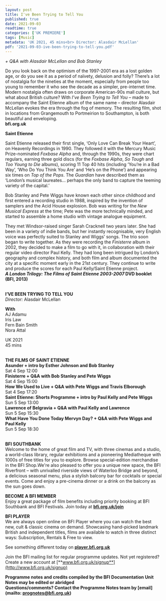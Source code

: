 ```yaml
---
layout: post
title: I've Been Trying to Tell You
published: true
date: 2021-09-03
readtime: true
categories: ['UK PREMIERE']
tags: [Music]
metadata: 'UK 2021, 45 mins<br> Director: Alasdair McLellan'
pdf: '2021-09-03-ive-been-trying-to-tell-you.pdf'
---
```


_+ Q&A with Alasdair McLellan and Bob Stanley_

Do you look back on the optimism of the 1997-2001 era as a lost golden age, or do you see it as a period of naïvety, delusion and folly? There’s a lot of nostalgia for the nineties at the moment, especially from people too young to remember it who see the decade as a simpler, pre-internet time. Modern nostalgia often draws on corporate American-90s mall culture, but what about British culture? With _I’ve Been Trying to Tell You_ – made to accompany the Saint Etienne album of the same name – director Alasdair McLellan evokes the era through the fog of memory. The resulting film, shot in locations from Grangemouth to Portmeirion to Southampton, is both beautiful and enveloping.  
**bfi.org.uk**

**Saint Etienne**

Saint Etienne released their first single, ‘Only Love Can Break Your Heart’, on Heavenly Recordings in 1990. They followed it with the Mercury Music Prize-nominated _Foxbase Alpha_ and, through the 1990s, they were chart regulars, earning three gold discs (for the _Foxbase Alpha_, _So Tough_ and _Too Young to Die_ albums), scoring 11 Top 40 hits (including ‘You’re in a Bad Way’, ‘Who Do You Think You Are’ and ‘He’s on the Phone’) and appearing six times on  _Top of the Pops_. The _Guardian_ have described them as ‘London’s musical laureates… perhaps the only band to capture the teeming variety of  the capital.’

Bob Stanley and Pete Wiggs have known each other since childhood and first entered a recording studio in 1988, inspired by the invention of samplers and the Acid House explosion. Bob was writing for the _New Musical Express_ at the time; Pete was the more technically minded, and started to assemble a home studio with vintage analogue equipment.

They met Windsor-raised singer Sarah Cracknell two years later. She had been in a variety of indie bands, but her instantly recognisable, very English voice was perfectly suited to Stanley and Wiggs’ songs. The trio soon began to write together. As they were recording the _Finisterre_ album in 2002, they decided to make a film to go with it, in collaboration with their regular video director  Paul Kelly. They had long been intrigued by London’s geography and complex history, and both film and album documented the city at a specific moment early in the 21st century. They continue to write and produce the scores for each Paul Kelly/Saint Etienne project.  
**_A London Trilogy: The Films of Saint Etienne 2003-2007_ DVD booklet (BFI, 2013)**
<br><br>


**I’VE BEEN TRYING TO TELL YOU**  
_Director:_ Alasdair McLellan

**With**  
AJ Adamu  
Iris Law  
Fern Bain Smith  
Nora Attal

UK 2021  
45 mins
<br><br>


**THE FILMS OF SAINT ETIENNE**<br>
**Asunder + intro by Esther Johnson  and Bob Stanley**<br>
Sat 4 Sep 12:00<br>
**Finisterre + Q&A with Bob Stanley and  Pete Wiggs**<br>
Sat 4 Sep 15:00<br>
**How We Used to Live + Q&A with Pete Wiggs and Travis Elborough**<br>
Sat 4 Sep 17:20<br>
**Saint Etienne: Shorts Programme  + intro by Paul Kelly and Pete Wiggs**<br>
Sun 5 Sep 13:00<br>
**Lawrence of Belgravia + Q&A with Paul Kelly and Lawrence**<br>
Sun 5 Sep 15:30<br>
**What Have You Done Today Mervyn Day?  + Q&A with Pete Wiggs and Paul Kelly**<br>
Sun 5 Sep 18:30<br>
<br>

**BFI SOUTHBANK**  
Welcome to the home of great film and TV, with three cinemas and a studio, a world-class library, regular exhibitions and a pioneering Mediatheque with 1000s of free titles for you to explore. Browse special-edition merchandise in the BFI Shop.We&#39;re also pleased to offer you a unique new space, the BFI Riverfront – with unrivalled riverside views of Waterloo Bridge and beyond, a delicious seasonal menu, plus a stylish balcony bar for cocktails or special events. Come and enjoy a pre-cinema dinner or a drink on the balcony as the sun goes down.  

**BECOME A BFI MEMBER**  
Enjoy a great package of film benefits including priority booking at BFI Southbank and BFI Festivals. Join today at [**bfi.org.uk/join**](http://www.bfi.org.uk/join)  

**BFI PLAYER**  
 We are always open online on BFI Player where you can watch the best new, cult &amp; classic cinema on demand. Showcasing hand-picked landmark British and independent titles, films are available to watch in three distinct ways: Subscription, Rentals &amp; Free to view.  

See something different today on [**player.bfi.org.uk**](https://player.bfi.org.uk)  

Join the BFI mailing list for regular programme updates. Not yet registered? Create a new account at [**www.bfi.org.uk/signup**](http://www.bfi.org.uk/signup)

**Programme notes and credits compiled by the BFI Documentation Unit  
Notes may be edited or abridged  
Questions/comments? Contact the Programme Notes team by [email](mailto: prognotes@bfi.org.uk)**

<!--stackedit_data:
eyJoaXN0b3J5IjpbMTIyMDk5MjEwNF19
-->
